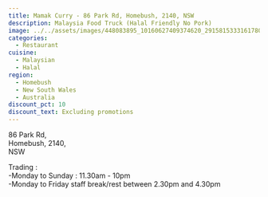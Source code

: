 ```yaml
---
title: Mamak Curry - 86 Park Rd, Homebush, 2140, NSW
description: Malaysia Food Truck (Halal Friendly No Pork)
image: ../../assets/images/448083895_10160627409374620_2915815333161780705_n.jpg
categories:
  - Restaurant
cuisine:
  - Malaysian
  - Halal
region:
  - Homebush
  - New South Wales
  - Australia
discount_pct: 10
discount_text: Excluding promotions
---
```


86 Park Rd, \
Homebush, 2140, \
NSW

Trading : \
-Monday to Sunday : 11.30am - 10pm\
-Monday to Friday staff break/rest between 2.30pm and 4.30pm
